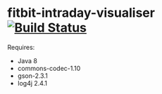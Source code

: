 # fitbit-intraday-visualiser [![Build Status](https://travis-ci.org/TickleThePanda/fitbit-intraday-visualiser.svg?branch=master)](https://travis-ci.org/TickleThePanda/fitbit-intraday-visualiser)

Requires:
 - Java 8
 - commons-codec-1.10
 - gson-2.3.1
 - log4j 2.4.1
